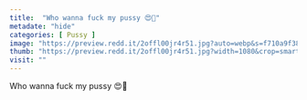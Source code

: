 ```yaml
---
title:  "Who wanna fuck my pussy 😍🥰"
metadate: "hide"
categories: [ Pussy ]
image: "https://preview.redd.it/2offl00jr4r51.jpg?auto=webp&s=f710a9f38b3d103511ac57cde9859db8f506fc15"
thumb: "https://preview.redd.it/2offl00jr4r51.jpg?width=1080&crop=smart&auto=webp&s=58301d185c383e036a578070c566b838442fd271"
visit: ""
---
```

Who wanna fuck my pussy 😍🥰
